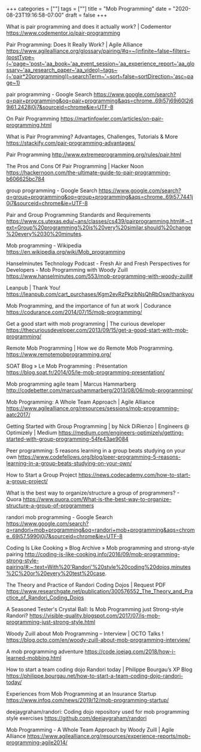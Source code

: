 +++
categories = [""]
tags = [""]
title = "Mob Programming"
date = "2020-08-23T19:16:58-07:00"
draft = false
+++

What is pair programming and does it actually work? | Codementor
https://www.codementor.io/pair-programming

Pair Programming: Does It Really Work? | Agile Alliance
https://www.agilealliance.org/glossary/pairing/#q=~(infinite~false~filters~(postType~(~'page~'post~'aa_book~'aa_event_session~'aa_experience_report~'aa_glossary~'aa_research_paper~'aa_video)~tags~(~'pair*20programming))~searchTerm~'~sort~false~sortDirection~'asc~page~1)

pair programming - Google Search
https://www.google.com/search?q=pair+programming&oq=pair+programming&aqs=chrome..69i57j69i60l2j69i61.2428j0j7&sourceid=chrome&ie=UTF-8

On Pair Programming
https://martinfowler.com/articles/on-pair-programming.html

What is Pair Programming? Advantages, Challenges, Tutorials & More
https://stackify.com/pair-programming-advantages/

Pair Programming
http://www.extremeprogramming.org/rules/pair.html

The Pros and Cons Of Pair Programming | Hacker Noon
https://hackernoon.com/the-ultimate-guide-to-pair-programming-b606625bc784

group programming - Google Search
https://www.google.com/search?q=group+programming&oq=group+programming&aqs=chrome..69i57.7441j0j7&sourceid=chrome&ie=UTF-8

Pair and Group Programming Standards and Requirements
https://www.cs.utexas.edu/~ans/classes/cs439/pairprogramming.html#:~:text=Group%20programming%20is%20very%20similar,should%20change%20every%2030%20minutes.

Mob programming - Wikipedia
https://en.wikipedia.org/wiki/Mob_programming

Hanselminutes Technology Podcast - Fresh Air and Fresh Perspectives for Developers - Mob Programming with Woody Zuill
https://www.hanselminutes.com/553/mob-programming-with-woody-zuill#

Leanpub | Thank You!
https://leanpub.com/cart_purchases/Kgm2evRzPkzjbNsQhRbOsw/thankyou

Mob Programming, and the importance of fun at work | Codurance
https://codurance.com/2014/07/15/mob-programming/

Get a good start with mob programming | The curious developer
https://thecuriousdeveloper.com/2013/09/15/get-a-good-start-with-mob-programming/

Remote Mob Programming | How we do Remote Mob Programming.
https://www.remotemobprogramming.org/

SOAT Blog » Le Mob Programming : Présentation
https://blog.soat.fr/2014/05/le-mob-programming-presentation/

Mob programming agile team | Marcus Hammarberg
http://codebetter.com/marcushammarberg/2013/08/06/mob-programming/

Mob Programming: A Whole Team Approach | Agile Alliance
https://www.agilealliance.org/resources/sessions/mob-programming-aatc2017/

Getting Started with Group Programming | by Nick DiRienzo | Engineers @ Optimizely | Medium
https://medium.com/engineers-optimizely/getting-started-with-group-programming-54fe43ae9084

Peer programming: 5 reasons learning in a group beats studying on your own
https://www.codefellows.org/blog/peer-programming-5-reasons-learning-in-a-group-beats-studying-on-your-own/

How to Start a Group Project
https://news.codecademy.com/how-to-start-a-group-project/

What is the best way to organize/structure a group of programmers? - Quora
https://www.quora.com/What-is-the-best-way-to-organize-structure-a-group-of-programmers

randori mob programming - Google Search
https://www.google.com/search?q=randori+mob+programming&oq=randori+mob+programming&aqs=chrome..69i57.5990j0j7&sourceid=chrome&ie=UTF-8

Coding Is Like Cooking » Blog Archive » Mob programming and strong-style pairing
http://coding-is-like-cooking.info/2016/09/mob-programming-strong-style-pairing/#:~:text=With%20'Randori'%20style%20coding%20dojos,minutes%2C%20or%20every%20test%20case.

The Theory and Practice of Randori Coding Dojos | Request PDF
https://www.researchgate.net/publication/300576552_The_Theory_and_Practice_of_Randori_Coding_Dojos

A Seasoned Tester's Crystal Ball: Is Mob Programming just Strong-style Randori?
https://visible-quality.blogspot.com/2017/07/is-mob-programming-just-strong-style.html

Woody Zuill about Mob Programming – Interview | OCTO Talks !
https://blog.octo.com/en/woody-zuill-about-mob-programming-interview/

A mob programming adventure
https://code.joejag.com/2018/how-i-learned-mobbing.html

How to start a team coding dojo Randori today | Philippe Bourgau’s XP Blog
https://philippe.bourgau.net/how-to-start-a-team-coding-dojo-randori-today/

Experiences from Mob Programming at an Insurance Startup
https://www.infoq.com/news/2019/12/mob-programming-startup/

deejaygraham/randori: Coding dojo repository used for mob programming style exercises
https://github.com/deejaygraham/randori

Mob Programming - A Whole Team Approach by Woody Zuill | Agile Alliance
https://www.agilealliance.org/resources/experience-reports/mob-programming-agile2014/

